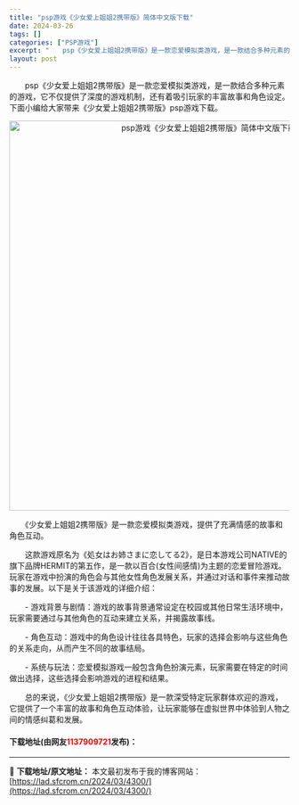 ```yaml
---
title: "psp游戏《少女爱上姐姐2携带版》简体中文版下载"
date: 2024-03-26
tags: []
categories: ["PSP游戏"]
excerpt: "　　psp《少女爱上姐姐2携带版》是一款恋爱模拟类游戏，是一款结合多种元素的游戏，它不仅提供了深度的游戏机制，还有着吸引玩家的丰富故事和角色设定。下面小编给大家带来《少女爱上姐姐2携带版》psp游戏下载。 　　《少女爱上姐姐2携带版》是一款恋爱模拟类游戏，提供了充满情感的故事和角色互动。 　　这款游&hellip;"
layout: post
---
```


 <p>　　psp《少女爱上姐姐2携带版》是一款恋爱模拟类游戏，是一款结合多种元素的游戏，它不仅提供了深度的游戏机制，还有着吸引玩家的丰富故事和角色设定。下面小编给大家带来《少女爱上姐姐2携带版》psp游戏下载。</p> <p align="center"><img align="" border="0" src="https://lad.sfcrom.cn/wp-content/uploads/2024/03/20240326_66021715aaf38.webp" width="700" alt="psp游戏《少女爱上姐姐2携带版》简体中文版下载" /></p> <p>　　《少女爱上姐姐2携带版》是一款恋爱模拟类游戏，提供了充满情感的故事和角色互动。</p> <p>　　这款游戏原名为《処女はお姉さまに恋してる2》，是日本游戏公司NATIVE的旗下品牌HERMIT的第五作，是一款以百合(女性间感情)为主题的恋爱冒险游戏。玩家在游戏中扮演的角色会与其他女性角色发展关系，并通过对话和事件来推动故事的发展。以下是关于该游戏的详细介绍：</p> <p>　　- 游戏背景与剧情：游戏的故事背景通常设定在校园或其他日常生活环境中，玩家需要通过与其他角色的互动来建立关系，并揭露故事线。</p> <p>　　- 角色互动：游戏中的角色设计往往各具特色，玩家的选择会影响与这些角色的关系走向，从而产生不同的故事结局。</p> <p>　　- 系统与玩法：恋爱模拟游戏一般包含角色扮演元素，玩家需要在特定的时间做出选择，这些选择会影响游戏的进程和结果。</p> <p>　　总的来说，《少女爱上姐姐2携带版》是一款深受特定玩家群体欢迎的游戏，它提供了一个丰富的故事和角色互动体验，让玩家能够在虚拟世界中体验到人物之间的情感纠葛和发展。</p> <p><h4>下载地址(由网友<font color="red">1137909721</font>发布)：</h4></p> 

---
📖 **下载地址/原文地址：** 本文最初发布于我的博客网站：[https://lad.sfcrom.cn/2024/03/4300/](https://lad.sfcrom.cn/2024/03/4300/)
